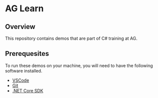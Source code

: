 # AG Learn

## Overview

This repository contains demos that are part of C# training at AG.

## Prerequesites

To run these demos on your machine, you will need to have the following software installed.

* [VSCode](https://code.visualstudio.com/)
* [Git](https://git-scm.com/downloads)
* [.NET Core SDK](https://dotnet.microsoft.com/download)
